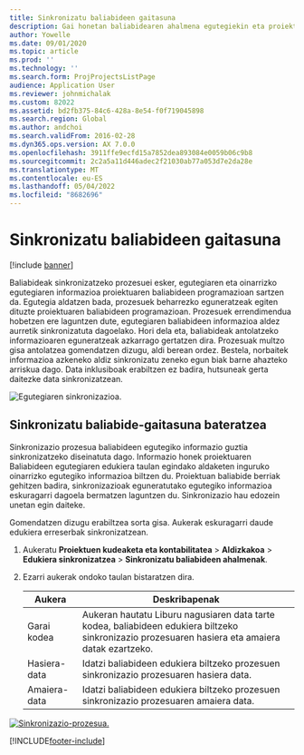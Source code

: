 ```yaml
---
title: Sinkronizatu baliabideen gaitasuna
description: Gai honetan baliabidearen ahalmena egutegiekin eta proiektuekin sinkronizatzeko moduari buruzko informazioa eskaintzen da.
author: Yowelle
ms.date: 09/01/2020
ms.topic: article
ms.prod: ''
ms.technology: ''
ms.search.form: ProjProjectsListPage
audience: Application User
ms.reviewer: johnmichalak
ms.custom: 82022
ms.assetid: bd2fb375-84c6-428a-8e54-f0f719045898
ms.search.region: Global
ms.author: andchoi
ms.search.validFrom: 2016-02-28
ms.dyn365.ops.version: AX 7.0.0
ms.openlocfilehash: 3911ffe9ecfd15a7852dea893084e0059b06c9b8
ms.sourcegitcommit: 2c2a5a11d446adec2f21030ab77a053d7e2da28e
ms.translationtype: MT
ms.contentlocale: eu-ES
ms.lasthandoff: 05/04/2022
ms.locfileid: "8682696"
---
```

# <a name="synchronize-resource-capacity"></a>Sinkronizatu baliabideen gaitasuna

[!include [banner](../includes/banner.md)]

Baliabideak sinkronizatzeko prozesuei esker, egutegiaren eta oinarrizko egutegiaren informazioa proiektuaren baliabideen programazioan sartzen da. Egutegia aldatzen bada, prozesuek beharrezko eguneratzeak egiten dituzte proiektuaren baliabideen programazioan. Prozesuek errendimendua hobetzen ere laguntzen dute, egutegiaren baliabideen informazioa aldez aurretik sinkronizatuta dagoelako. Hori dela eta, baliabideak antolatzeko informazioaren eguneratzeak azkarrago gertatzen dira. Prozesuak multzo gisa antolatzea gomendatzen dizugu, aldi berean ordez. Bestela, norbaitek informazioa azkeneko aldiz sinkronizatu zeneko egun biak barne ahazteko arriskua dago. Data inklusiboak erabiltzen ez badira, hutsuneak gerta daitezke data sinkronizatzean.

![Egutegiaren sinkronizazioa.](./media/projectresourcing04-1024x471.jpg)

## <a name="synchronize-resource-capacity-roll-ups"></a>Sinkronizatu baliabide-gaitasuna bateratzea

Sinkronizazio prozesua baliabideen egutegiko informazio guztia sinkronizatzeko diseinatuta dago. Informazio honek proiektuaren Baliabideen egutegiaren edukiera taulan egindako aldaketen inguruko oinarrizko egutegiko informazioa biltzen du. Proiektuan baliabide berriak gehitzen badira, sinkronizazioak eguneratutako egutegiko informazioa eskuragarri dagoela bermatzen laguntzen du. Sinkronizazio hau edozein unetan egin daiteke.

Gomendatzen dizugu erabiltzea sorta gisa. Aukerak eskuragarri daude edukiera erreserbak sinkronizatzean.

1. Aukeratu **Proiektuen kudeaketa eta kontabilitatea** &gt; **Aldizkakoa** &gt; **Edukiera sinkronizatzea** &gt; **Sinkronizatu baliabideen ahalmenak**.
2. Ezarri aukerak ondoko taulan bistaratzen dira.

    | Aukera      | Deskribapenak |
    |-------------|-------------|
    | Garai kodea | Aukeran hautatu Liburu nagusiaren data tarte kodea, baliabideen edukiera biltzeko sinkronizazio prozesuaren hasiera eta amaiera datak ezartzeko. |
    | Hasiera-data  | Idatzi baliabideen edukiera biltzeko prozesuen sinkronizazio prozesuaren hasiera data. |
    | Amaiera-data    | Idatzi baliabideen edukiera biltzeko prozesuen sinkronizazio prozesuaren amaiera data. |

[![Sinkronizazio-prozesua.](./media/projectresourcing09.jpg)](./media/projectresourcing09.jpg)


[!INCLUDE[footer-include](../includes/footer-banner.md)]